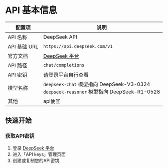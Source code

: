 # API 基本信息

|配置项|说明|
|--|--|
|API 名称|DeepSeek API|
|API 基础 URL|`https://api.deepseek.com/v1`|
|官方文档|[DeepSeek 平台](https://platform.deepseek.com/)|
|API 路径|`chat/completions`|
|API 密钥|请登录平台自行查看|
|模型名称|`deepseek-chat` 模型指向 DeepSeek-V3-0324<br/>`deepseek-reasoner` 模型指向 DeepSeek-R1-0528|
|其他|api便宜|

## 快速开始

### 获取API密钥

1. 登录 [DeepSeek 平台](https://platform.deepseek.com/)
2. 进入「API keys」管理页面
3. 创建或复制您的API密钥